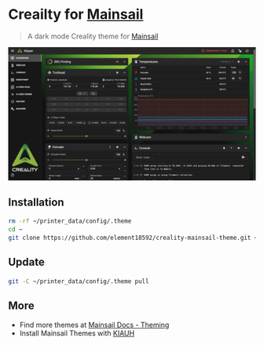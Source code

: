 # Creailty for [Mainsail](https://docs.mainsail.xyz/)

> A dark mode Creality theme for [Mainsail](https://github.com/mainsail-crew/mainsail)

![Screenshot](./screenshot.png)

## Installation 
```bash
rm -rf ~/printer_data/config/.theme
cd ~
git clone https://github.com/element18592/creality-mainsail-theme.git ~/printer_data/config/.theme
```
## Update
```bash
git -C ~/printer_data/config/.theme pull
```

## More
* Find more themes at [Mainsail Docs - Theming](https://docs.mainsail.xyz/theming)
* Install Mainsail Themes with [KIAUH](https://github.com/th33xitus/kiauh) 
